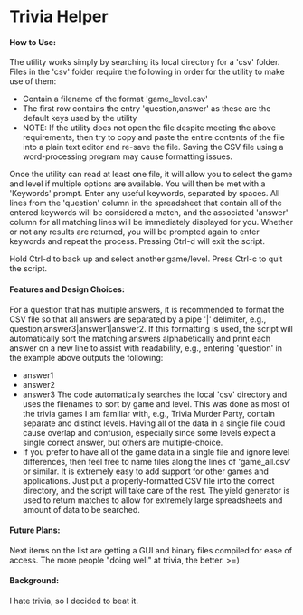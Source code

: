 # Trivia Helper

#### How to Use:
The utility works simply by searching its local directory for a 'csv' folder.
Files in the 'csv' folder require the following in order for the utility to make use of them:
- Contain a filename of the format 'game_level.csv'
- The first row contains the entry 'question,answer' as these are the default keys used by the utility
- NOTE: If the utility does not open the file despite meeting the above requirements, then try to copy and paste the entire contents of the file into a plain text editor and re-save the file. Saving the CSV file using a word-processing program may cause formatting issues.

Once the utility can read at least one file, it will allow you to select the game and level if multiple options are available.
You will then be met with a 'Keywords' prompt. Enter any useful keywords, separated by spaces. All lines from the 'question' column in the spreadsheet that contain all of the entered keywords will be considered a match, and the associated 'answer' column for all matching lines will be immediately displayed for you.
Whether or not any results are returned, you will be prompted again to enter keywords and repeat the process. Pressing Ctrl-d will exit the script.

Hold Ctrl-d to back up and select another game/level. Press Ctrl-c to quit the script.

#### Features and Design Choices:
For a question that has multiple answers, it is recommended to format the CSV file so that all answers are separated by a pipe '|' delimiter, e.g., question,answer3|answer1|answer2. If this formatting is used, the script will automatically sort the matching answers alphabetically and print each answer on a new line to assist with readability, e.g., entering 'question' in the example above outputs the following:
- answer1
- answer2
- answer3
The code automatically searches the local 'csv' directory and uses the filenames to sort by game and level. This was done as most of the trivia games I am familiar with, e.g., Trivia Murder Party, contain separate and distinct levels. Having all of the data in a single file could cause overlap and confusion, especially since some levels expect a single correct answer, but others are multiple-choice.
- If you prefer to have all of the game data in a single file and ignore level differences, then feel free to name files along the lines of 'game_all.csv' or similar.
It is extremely easy to add support for other games and applications. Just put a properly-formatted CSV file into the correct directory, and the script will take care of the rest.
The yield generator is used to return matches to allow for extremely large spreadsheets and amount of data to be searched.

#### Future Plans:
Next items on the list are getting a GUI and binary files compiled for ease of access. The more people "doing well" at trivia, the better. >=)

#### Background:
I hate trivia, so I decided to beat it.
